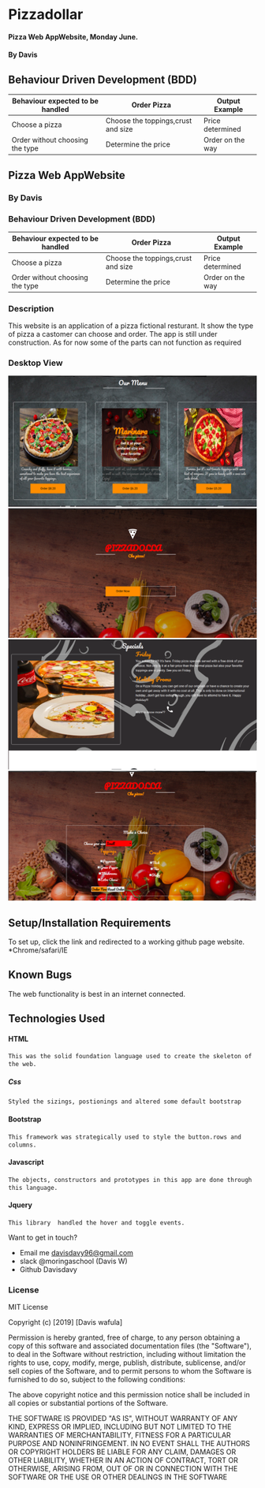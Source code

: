 # Pizzadollar

#### Pizza Web AppWebsite, Monday June.

#### By Davis

## Behaviour Driven Development (BDD)

| Behaviour expected to be handled | Order Pizza           | Output Example            |
| -------------------------------- | -------------------------- |------------------------------------            
|Choose a pizza                  |  Choose the toppings,crust and size  |  Price determined|
|Order without choosing the type    | Determine the price|Order on the way|

## Pizza Web AppWebsite

### By Davis

### Behaviour Driven Development (BDD)

| Behaviour expected to be handled | Order Pizza           | Output Example            |
| -------------------------------- | -----------------------|---------------------------|           
|Choose a pizza                  |  Choose the toppings,crust and size  |  Price determined|
|Order without choosing the type    | Determine the price    |    Order on the way         |
### Description

This website is an application of a pizza fictional resturant. It show the type of pizza a castomer can choose and order.
The app is still under construction.
As for now some of the parts can not function as required


### Desktop View

![](css/images/1.png)
![](css/images/2.png)
![](css/images/3.png)
![](css/images/user.png)

## Setup/Installation Requirements

To set up, click the link and redirected to a working github page website.
  *Chrome/safari/IE

## Known Bugs

The web functionality is best in an internet connected. 

## Technologies Used

  #### HTML

    This was the solid foundation language used to create the skeleton of the web.

 ##### Css
    Styled the sizings, postionings and altered some default bootstrap

#### Bootstrap

    This framework was strategically used to style the button.rows and columns.

  #### Javascript

    The objects, constructors and prototypes in this app are done through this language.

  #### Jquery

    This library  handled the hover and toggle events.

  Want to get in touch?
  * Email me davisdavy96@gmail.com
  * slack @moringaschool (Davis W)
  * Github Davisdavy

### License

MIT License

Copyright (c) [2019] [Davis wafula]

Permission is hereby granted, free of charge, to any person obtaining a copy
of this software and associated documentation files (the "Software"), to deal
in the Software without restriction, including without limitation the rights
to use, copy, modify, merge, publish, distribute, sublicense, and/or sell
copies of the Software, and to permit persons to whom the Software is
furnished to do so, subject to the following conditions:

The above copyright notice and this permission notice shall be included in all
copies or substantial portions of the Software.

THE SOFTWARE IS PROVIDED "AS IS", WITHOUT WARRANTY OF ANY KIND, EXPRESS OR
IMPLIED, INCLUDING BUT NOT LIMITED TO THE WARRANTIES OF MERCHANTABILITY,
FITNESS FOR A PARTICULAR PURPOSE AND NONINFRINGEMENT. IN NO EVENT SHALL THE
AUTHORS OR COPYRIGHT HOLDERS BE LIABLE FOR ANY CLAIM, DAMAGES OR OTHER
LIABILITY, WHETHER IN AN ACTION OF CONTRACT, TORT OR OTHERWISE, ARISING FROM,
OUT OF OR IN CONNECTION WITH THE SOFTWARE OR THE USE OR OTHER DEALINGS IN THE
SOFTWARE
